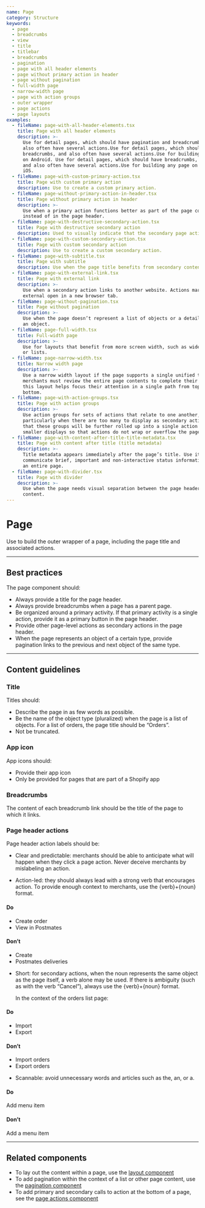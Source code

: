 ```yaml
---
name: Page
category: Structure
keywords:
  - page
  - breadcrumbs
  - view
  - title
  - titlebar
  - breadcrumbs
  - pagination
  - page with all header elements
  - page without primary action in header
  - page without pagination
  - full-width page
  - narrow-width page
  - page with action groups
  - outer wrapper
  - page actions
  - page layouts
examples:
  - fileName: page-with-all-header-elements.tsx
    title: Page with all header elements
    description: >-
      Use for detail pages, which should have pagination and breadcrumbs, and
      also often have several actions.Use for detail pages, which should have
      breadcrumbs, and also often have several actions.Use for building any page
      on Android. Use for detail pages, which should have breadcrumbs,
      and also often have several actions.Use for building any page on
      iOS.
  - fileName: page-with-custom-primary-action.tsx
    title: Page with custom primary action
    description: Use to create a custom primary action.
  - fileName: page-without-primary-action-in-header.tsx
    title: Page without primary action in header
    description: >-
      Use when a primary action functions better as part of the page content
      instead of in the page header.
  - fileName: page-with-destructive-secondary-action.tsx
    title: Page with destructive secondary action
    description: Used to visually indicate that the secondary page action is destructive.
  - fileName: page-with-custom-secondary-action.tsx
    title: Page with custom secondary action
    description: Use to create a custom secondary action.
  - fileName: page-with-subtitle.tsx
    title: Page with subtitle
    description: Use when the page title benefits from secondary content.
  - fileName: page-with-external-link.tsx
    title: Page with external link
    description: >-
      Use when a secondary action links to another website. Actions marked
      external open in a new browser tab.
  - fileName: page-without-pagination.tsx
    title: Page without pagination
    description: >-
      Use when the page doesn’t represent a list of objects or a detail view for
      an object.
  - fileName: page-full-width.tsx
    title: Full-width page
    description: >-
      Use for layouts that benefit from more screen width, such as wide tables
      or lists.
  - fileName: page-narrow-width.tsx
    title: Narrow width page
    description: >-
      Use a narrow width layout if the page supports a single unified task. When
      merchants must review the entire page contents to complete their goal,
      this layout helps focus their attention in a single path from top to
      bottom.
  - fileName: page-with-action-groups.tsx
    title: Page with action groups
    description: >-
      Use action groups for sets of actions that relate to one another,
      particularly when there are too many to display as secondary actions. Note
      that these groups will be further rolled up into a single action for
      smaller displays so that actions do not wrap or overflow the page bounds.
  - fileName: page-with-content-after-title-title-metadata.tsx
    title: Page with content after title (title metadata)
    description: >-
      Title metadata appears immediately after the page’s title. Use it to
      communicate brief, important and non-interactive status information about
      an entire page.
  - fileName: page-with-divider.tsx
    title: Page with divider
    description: >-
      Use when the page needs visual separation between the page header and the
      content.
---
```


# Page

Use to build the outer wrapper of a page, including the page title and associated actions.

---

## Best practices

The page component should:

- Always provide a title for the page header.
- Always provide breadcrumbs when a page has a parent page.
- Be organized around a primary activity. If that primary activity is a single action, provide it as a primary button in the page header.
- Provide other page-level actions as secondary actions in the page header.
- When the page represents an object of a certain type, provide pagination links to the previous and next object of the same type.

---

## Content guidelines

### Title

Titles should:

- Describe the page in as few words as possible.
- Be the name of the object type (pluralized) when the page is a list of objects. For a list of orders, the page title should be “Orders”.
- Not be truncated.

### App icon

App icons should:

- Provide their app icon
- Only be provided for pages that are part of a Shopify app

### Breadcrumbs

The content of each breadcrumb link should be the title of the page to which it links.

### Page header actions

Page header action labels should be:

- Clear and predictable: merchants should be able to anticipate what will happen when they click a page action. Never deceive merchants by mislabeling an action.

- Action-led: they should always lead with a strong verb that encourages action. To provide enough context to merchants, use the {verb}+{noun} format.

<!-- dodont -->

#### Do

- Create order
- View in Postmates

#### Don’t

- Create
- Postmates deliveries

<!-- end -->

- Short: for secondary actions, when the noun represents the same object as the page itself, a verb alone may be used. If there is ambiguity (such as with the verb “Cancel”), always use the {verb}+{noun} format.

  In the context of the orders list page:

<!-- dodont -->

#### Do

- Import
- Export

#### Don’t

- Import orders
- Export orders

<!-- end -->

- Scannable: avoid unnecessary words and articles such as the, an, or a.

<!-- dodont -->

#### Do

Add menu item

#### Don’t

Add a menu item

<!-- end -->

---

## Related components

- To lay out the content within a page, use the [layout component](https://polaris.shopify.com/components/layout)
- To add pagination within the context of a list or other page content, use the [pagination component](https://polaris.shopify.com/components/pagination)
- To add primary and secondary calls to action at the bottom of a page, see the [page actions component](https://polaris.shopify.com/components/page-actions)
